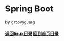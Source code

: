 Spring Boot
======

by `groovyguang`

#### [返回linux目录](./SpringBootDirectory.md) [回到首页目录](/README.md)